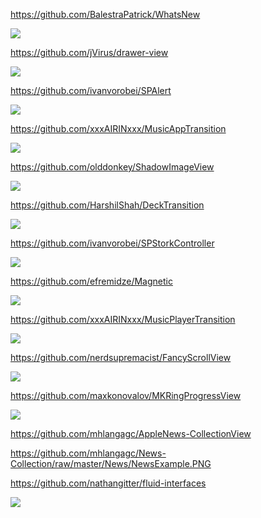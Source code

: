 https://github.com/BalestraPatrick/WhatsNew

![](https://github.com/BalestraPatrick/WhatsNew/raw/master/example.png)

https://github.com/jVirus/drawer-view

![](https://github.com/jVirus/drawer-view/raw/master/assets/drawer-view%20demo%2001.gif)

https://github.com/ivanvorobei/SPAlert

![](https://github.com/ivanvorobei/SPAlert/raw/master/Assets/Readme/Preview%20-%20Done.gif)

https://github.com/xxxAIRINxxx/MusicAppTransition

![](https://github.com/xxxAIRINxxx/MusicAppTransition/raw/master/capture.gif)

https://github.com/olddonkey/ShadowImageView

![](https://github.com/olddonkey/ShadowImageView/raw/master/Screenshots/NoOffset.png)

https://github.com/HarshilShah/DeckTransition

![](https://raw.githubusercontent.com/HarshilShah/DeckTransition/master/Resources/demo.gif)

https://github.com/ivanvorobei/SPStorkController

![](https://github.com/ivanvorobei/SPStorkController/raw/master/Resources/Preview.gif)

https://github.com/efremidze/Magnetic

![](https://camo.githubusercontent.com/2de2aeff2250be2c201222a307944178a1be02f9/68747470733a2f2f7468756d62732e6766796361742e636f6d2f52656c696576656448617264416d65726963616e7061696e74686f7273652d73697a655f726573747269637465642e676966)

https://github.com/xxxAIRINxxx/MusicPlayerTransition

![](https://github.com/xxxAIRINxxx/MusicPlayerTransition/raw/master/capture.gif)

https://github.com/nerdsupremacist/FancyScrollView

![](https://github.com/nerdsupremacist/FancyScrollView/raw/master/Demo/FancyScrollView.gif)

https://github.com/maxkonovalov/MKRingProgressView

![](https://github.com/maxkonovalov/MKRingProgressView/raw/master/MKRingProgressView.png)

https://github.com/mhlangagc/AppleNews-CollectionView

https://github.com/mhlangagc/News-Collection/raw/master/News/NewsExample.PNG

https://github.com/nathangitter/fluid-interfaces

![](https://github.com/nathangitter/fluid-interfaces/raw/master/Resources/repo-banner.png)
